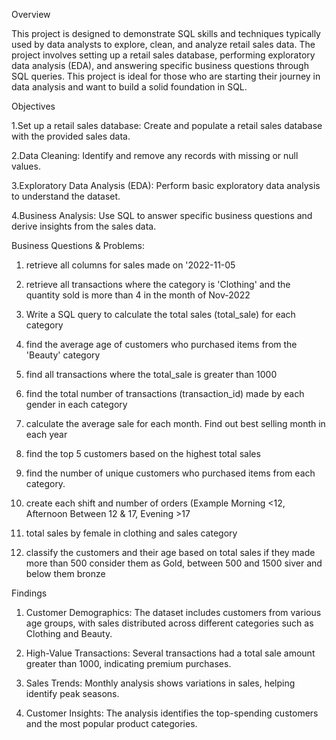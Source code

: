 Overview

This project is designed to demonstrate SQL skills and techniques typically used by data analysts to explore, clean, and analyze retail sales data.
The project involves setting up a retail sales database, performing exploratory data analysis (EDA), and answering specific business questions through SQL queries. This project is ideal for those who are starting their journey in data analysis and want to build a solid foundation in SQL.


Objectives

1.Set up a retail sales database: Create and populate a retail sales database with the provided sales data.

2.Data Cleaning: Identify and remove any records with missing or null values.

3.Exploratory Data Analysis (EDA): Perform basic exploratory data analysis to understand the dataset.

4.Business Analysis: Use SQL to answer specific business questions and derive insights from the sales data.






Business Questions & Problems:


1. retrieve all columns for sales made on '2022-11-05

2. retrieve all transactions where the category is 'Clothing' and the quantity sold is more than 4 in the month of Nov-2022

3. Write a SQL query to calculate the total sales (total_sale) for each category

4. find the average age of customers who purchased items from the 'Beauty' category

5. find all transactions where the total_sale is greater than 1000

6. find the total number of transactions (transaction_id) made by each gender in each category

7. calculate the average sale for each month. Find out best selling month in each year

8. find the top 5 customers based on the highest total sales

9. find the number of unique customers who purchased items from each category.

10. create each shift and number of orders (Example Morning <12, Afternoon Between 12 & 17, Evening >17

11. total sales by female in clothing and sales category

12. classify the customers and their age based on total sales if they made more than 500 consider them as Gold, between 500 
     and 1500 siver and below them bronze
    
    

Findings

1. Customer Demographics: The dataset includes customers from various age groups, with sales distributed across different categories such as Clothing and Beauty.

2. High-Value Transactions: Several transactions had a total sale amount greater than 1000, indicating premium purchases.

3. Sales Trends: Monthly analysis shows variations in sales, helping identify peak seasons.

4. Customer Insights: The analysis identifies the top-spending customers and the most popular product categories.


